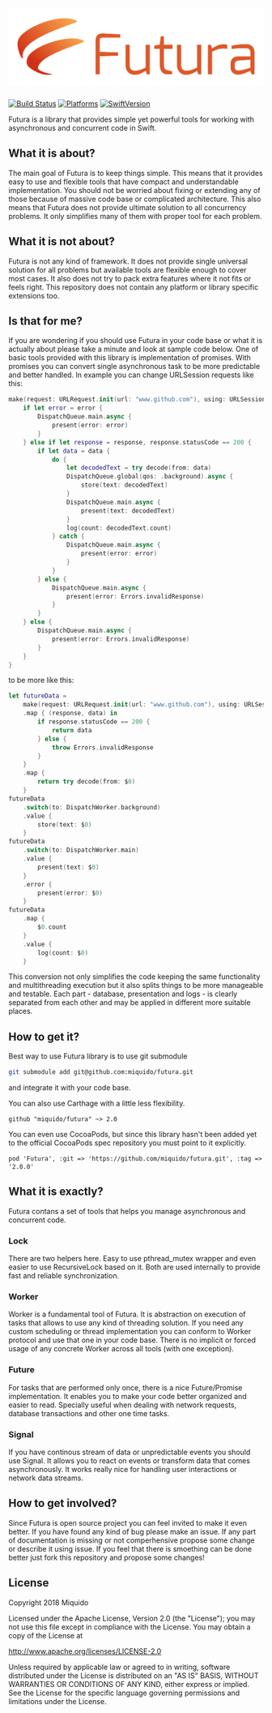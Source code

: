 # [![Futura](logo.png)]()

[![Build Status](https://api.travis-ci.org/miquido/futura.svg?branch=master)](https://travis-ci.org/miquido/futura)
[![Platforms](https://img.shields.io/badge/platform-iOS%20|%20macOS-gray.svg?style=flat)]()
[![SwiftVersion](https://img.shields.io/badge/Swift-4.2-brightgreen.svg)]()

Futura is a library that provides simple yet powerful tools for working with asynchronous and concurrent code in Swift.

## What it is about?

The main goal of Futura is to keep things simple. This means that it provides easy to use and flexible tools that have compact and understandable implementation. You should not be worried about fixing or extending any of those because of massive code base or complicated architecture. This also means that Futura does not provide ultimate solution to all concurrency problems. It only simplifies many of them with proper tool for each problem.

## What it is not about?

Futura is not any kind of framework. It does not provide single universal solution for all problems but available tools are flexible enough to cover most cases. It also does not try to pack extra features where it not fits or feels right. This repository does not contain any platform or library specific extensions too.

## Is that for me?

If you are wondering if you should use Futura in your code base or what it is actually about please take a minute and look at sample code below. One of basic tools provided with this library is implementation of promises. With promises you can convert single asynchronous task to be more predictable and better handled. In example you can change URLSession requests like this:
``` swift
make(request: URLRequest.init(url: "www.github.com"), using: URLSession.shared) { (data, response, error) in
    if let error = error {
        DispatchQueue.main.async {
            present(error: error)
        }
    } else if let response = response, response.statusCode == 200 {
        if let data = data {
            do {
                let decodedText = try decode(from: data)
                DispatchQueue.global(qos: .background).async {
                    store(text: decodedText)
                }
                DispatchQueue.main.async {
                    present(text: decodedText)
                }
                log(count: decodedText.count)
            } catch {
                DispatchQueue.main.async {
                    present(error: error)
                }
            }
        } else {
            DispatchQueue.main.async {
                present(error: Errors.invalidResponse)
            }
        }
    } else {
        DispatchQueue.main.async {
            present(error: Errors.invalidResponse)
        }
    }
}
```
to be more like this:
``` swift
let futureData = 
    make(request: URLRequest.init(url: "www.github.com"), using: URLSession.shared)
    .map { (response, data) in
        if response.statusCode == 200 {
            return data
        } else {
            throw Errors.invalidResponse
        }
    }
    .map {
        return try decode(from: $0)
    }
futureData
    .switch(to: DispatchWorker.background)
    .value {
        store(text: $0)
    }
futureData
    .switch(to: DispatchWorker.main)
    .value {
        present(text: $0)
    }
    .error {
        present(error: $0)
    }
futureData
    .map {
        $0.count
    }
    .value {
        log(count: $0)
    }
```
This conversion not only simplifies the code keeping the same functionality and multithreading execution but it also splits things to be more manageable and testable. Each part - database, presentation and logs - is clearly separated from each other and may be applied in different more suitable places.

## How to get it?

Best way to use Futura library is to use git submodule
``` bash
git submodule add git@github.com:miquido/futura.git
```
and integrate it with your code base.

You can also use Carthage with a little less flexibility.
```
github "miquido/futura" ~> 2.0
```

You can even use CocoaPods, but since this library hasn't been added yet to the official CocoaPods spec repository you must point to it explicitly.
```
pod 'Futura', :git => 'https://github.com/miquido/futura.git', :tag => '2.0.0'
```
 
## What it is exactly?

Futura contans a set of tools that helps you manage asynchronous and concurrent code.

### Lock

There are two helpers here. Easy to use pthread_mutex wrapper and even easier to use RecursiveLock based on it. Both are used internally to provide fast and reliable synchronization.

### Worker

Worker is a fundamental tool of Futura. It is abstraction on execution of tasks that allows to use any kind of threading solution. If you need any custom scheduling or thread implementation you can conform to Worker protocol and use that one in your code base. There is no implicit or forced usage of any concrete Worker across all tools (with one exception).

### Future

For tasks that are performed only once, there is a nice Future/Promise implementation. It enables you to make your code better organized and easier to read. Specially useful when dealing with network requests, database transactions and other one time tasks.

### Signal

If you have continous stream of data or unpredictable events you should use Signal. It allows you to react on events or transform data that comes asynchronously. It works really nice for handling user interactions or network data streams.


## How to get involved?

Since Futura is open source project you can feel invited to make it even better. If you have found any kind of bug please make an issue. If any part of documentation is missing or not comperhensive propose some change or describe it using issue. If you feel that there is smoething can be done better just fork this repository and propose some changes!

## License

Copyright 2018 Miquido

Licensed under the Apache License, Version 2.0 (the "License");
you may not use this file except in compliance with the License.
You may obtain a copy of the License at

http://www.apache.org/licenses/LICENSE-2.0

Unless required by applicable law or agreed to in writing, software
distributed under the License is distributed on an "AS IS" BASIS,
WITHOUT WARRANTIES OR CONDITIONS OF ANY KIND, either express or implied.
See the License for the specific language governing permissions and
limitations under the License.
